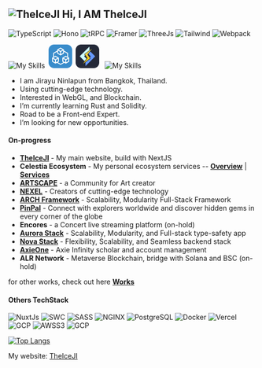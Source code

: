 ##  <img src="https://orion.theiceji.com/TheIceJi_logo_white.svg" alt="TheIceJI" width="64px"/> Hi, I AM TheIceJI

![TypeScript](https://img.shields.io/badge/TypeScript-007ACC?logo=typescript&logoColor=white) ![Hono](https://img.shields.io/badge/Hono-e36002?logo=hono&logoColor=white) ![tRPC](https://img.shields.io/badge/tRPC-black?logo=trpc) ![Framer](https://img.shields.io/badge/Framer-black?logo=framer&logoColor=blue) ![ThreeJs](https://img.shields.io/badge/ThreeJs-black?logo=three.js&logoColor=white) ![Tailwind](https://img.shields.io/badge/tailwind-2B3A42?&logo=tailwind%20css) ![Webpack](https://img.shields.io/badge/webpack-2B3A42?logo=webpack) <br />

![My Skills](https://skillicons.dev/icons?i=nextjs,nestjs,bun)&ensp;<img src="https://raw.githubusercontent.com/Jirayu-ninl/Jirayu-ninl/0f4a628e38c0c02e9a5cd51a366f636a97ea7d18/icon/trpc.svg" alt="LSWS" width="48px"/>&ensp;<img src="https://raw.githubusercontent.com/Jirayu-ninl/Jirayu-ninl/2f83c7b697ae6031500227f2fd9f864c88cbec1c/icon/lsws.svg" alt="LSWS" width="48px"/>&ensp; ![My Skills](https://skillicons.dev/icons?i=graphql,mongodb,postgresql,redis,prisma,sentry,firebase)



- I am Jirayu Ninlapun from Bangkok, Thailand.
- Using cutting-edge technology.
- Interested in WebGL, and Blockchain.
- I’m currently learning Rust and Solidity.
- Road to be a Front-end Expert.
- I’m looking for new opportunities.

#### On-progress

- [**TheIceJI**](https://theiceji.com) - My main website, build with NextJS
- **Celestia Ecosystem** - My personal ecosystem services -- [**Overview**](https://www.theiceji.com/showcase/2024) | [**Services**](https://nebula.theiceji.com)
- [**ARTSCAPE**](https://artscape.day) - a Community for Art creator
- [**NEXEL**](https://nexellab.com/) - Creators of cutting-edge technology
- [**ARCH Framework**](https://arch.nexellab.com/) - Scalability, Modularity Full-Stack Framework
- [**PinPal**](https://www.pinpal.day/) - Connect with explorers worldwide and discover hidden gems in every corner of the globe
- **Encores** - a Concert live streaming platform (on-hold)
- [**Aurora Stack**](https://aurora.nexellab.com/) - Scalability, Modularity, and Full-stack type-safety app
- [**Nova Stack**](https://nova.nexellab.com/) - Flexibility, Scalability, and Seamless backend stack
- [**AxieOne**](https://axieone.com) - Axie Infinity scholar and account management
- **ALR Network** - Metaverse Blockchain, bridge with Solana and BSC (on-hold)

for other works, check out here [**Works**](https://www.theiceji.com/?section=WORKS)

#### Others TechStack

![NuxtJs](https://img.shields.io/badge/NuxtJs-black?logo=nuxt.js)
![SWC](https://img.shields.io/badge/SWC-black?logo=swc&logoColor=FFA633)
![SASS](https://img.shields.io/badge/-SASS-000?&logo=SASS)
![NGINX](https://img.shields.io/badge/NGINX-black?logo=nginx&logoColor=009639)
![PostgreSQL](https://img.shields.io/badge/-PostgreSQL-000?&logo=PostgreSQL)
![Docker](https://img.shields.io/badge/Docker-black?&logo=Docker&logoColor=2496ED)
![Vercel](https://img.shields.io/badge/Vercel-black?logo=vercel)
![GCP](https://img.shields.io/badge/GCP-black?&logo=googlecloud&logoColor=4285F4)
![AWSS3](https://img.shields.io/badge/AWS%20S3-black?logo=amazons3&logoColor=FF9900)
![GCP](https://img.shields.io/badge/Railway-black?&logo=railway&logoColor=ffffff)

[![Top Langs](https://github-readme-stats.vercel.app/api/top-langs/?username=Jirayu-ninl&layout=compact)](https://github.com/anuraghazra/github-readme-stats)

My website: [TheIceJI](https://TheIceJI.com)
